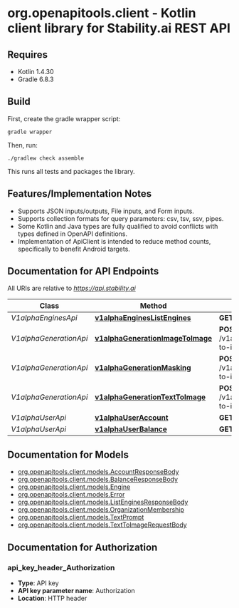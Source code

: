 # org.openapitools.client - Kotlin client library for Stability.ai REST API

## Requires

* Kotlin 1.4.30
* Gradle 6.8.3

## Build

First, create the gradle wrapper script:

```
gradle wrapper
```

Then, run:

```
./gradlew check assemble
```

This runs all tests and packages the library.

## Features/Implementation Notes

* Supports JSON inputs/outputs, File inputs, and Form inputs.
* Supports collection formats for query parameters: csv, tsv, ssv, pipes.
* Some Kotlin and Java types are fully qualified to avoid conflicts with types defined in OpenAPI definitions.
* Implementation of ApiClient is intended to reduce method counts, specifically to benefit Android targets.

<a name="documentation-for-api-endpoints"></a>
## Documentation for API Endpoints

All URIs are relative to *https://api.stability.ai*

Class | Method | HTTP request | Description
------------ | ------------- | ------------- | -------------
*V1alphaEnginesApi* | [**v1alphaEnginesListEngines**](docs/V1alphaEnginesApi.md#v1alphaengineslistengines) | **GET** /v1alpha/engines/list | list
*V1alphaGenerationApi* | [**v1alphaGenerationImageToImage**](docs/V1alphaGenerationApi.md#v1alphagenerationimagetoimage) | **POST** /v1alpha/generation/{engine_id}/image-to-image | image-to-image
*V1alphaGenerationApi* | [**v1alphaGenerationMasking**](docs/V1alphaGenerationApi.md#v1alphagenerationmasking) | **POST** /v1alpha/generation/{engine_id}/image-to-image/masking | image-to-image/masking
*V1alphaGenerationApi* | [**v1alphaGenerationTextToImage**](docs/V1alphaGenerationApi.md#v1alphagenerationtexttoimage) | **POST** /v1alpha/generation/{engine_id}/text-to-image | text-to-image
*V1alphaUserApi* | [**v1alphaUserAccount**](docs/V1alphaUserApi.md#v1alphauseraccount) | **GET** /v1alpha/user/account | account
*V1alphaUserApi* | [**v1alphaUserBalance**](docs/V1alphaUserApi.md#v1alphauserbalance) | **GET** /v1alpha/user/balance | balance


<a name="documentation-for-models"></a>
## Documentation for Models

 - [org.openapitools.client.models.AccountResponseBody](docs/AccountResponseBody.md)
 - [org.openapitools.client.models.BalanceResponseBody](docs/BalanceResponseBody.md)
 - [org.openapitools.client.models.Engine](docs/Engine.md)
 - [org.openapitools.client.models.Error](docs/Error.md)
 - [org.openapitools.client.models.ListEnginesResponseBody](docs/ListEnginesResponseBody.md)
 - [org.openapitools.client.models.OrganizationMembership](docs/OrganizationMembership.md)
 - [org.openapitools.client.models.TextPrompt](docs/TextPrompt.md)
 - [org.openapitools.client.models.TextToImageRequestBody](docs/TextToImageRequestBody.md)


<a name="documentation-for-authorization"></a>
## Documentation for Authorization

<a name="api_key_header_Authorization"></a>
### api_key_header_Authorization

- **Type**: API key
- **API key parameter name**: Authorization
- **Location**: HTTP header

